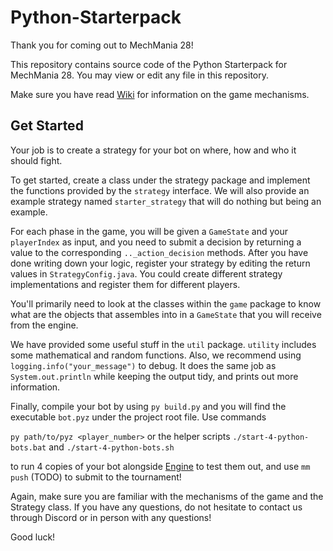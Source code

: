 # Python-Starterpack
Thank you for coming out to MechMania 28!

This repository contains source code of the Python Starterpack for MechMania 28. You may view or edit any file in this repository.

Make sure you have read [Wiki](https://github.com/MechMania-28/Wiki) for information on the game mechanisms.

## Get Started
Your job is to create a strategy for your bot on where, how and who it should fight. 

To get started, create a class under the strategy package and implement the functions provided by the `strategy` interface. We will also provide an example strategy named `starter_strategy` that will do nothing but being an example.

For each phase in the game, you will be given a `GameState` and your `playerIndex` as input, and you need to submit a decision by returning a value to the corresponding `.._action_decision` methods. After you have done writing down your logic, register your strategy by editing the return values in `StrategyConfig.java`. You could create different strategy implementations and register them for different players.

You'll primarily need to look at the classes within the `game` package to know what are the objects that assembles into in a `GameState` that you will receive from the engine. 

We have provided some useful stuff in the `util` package. `utility` includes some mathematical and random functions. Also, we recommend using `logging.info("your_message")` to debug. It does the same job as `System.out.println` while keeping the output tidy, and prints out more information.

Finally, compile your bot by using `py build.py` and you will find the executable `bot.pyz` under the project root file. Use commands

`py path/to/pyz <player_number>` or the helper scripts `./start-4-python-bots.bat` and `./start-4-python-bots.sh`

to run 4 copies of your bot alongside [Engine](https://github.com/MechMania-28/Engine) to test them out, and use `mm push` (TODO) to submit to the tournament!

Again, make sure you are familiar with the mechanisms of the game and the Strategy class. If you have any questions, do not hesitate to contact us through Discord or in person with any questions!

Good luck!
